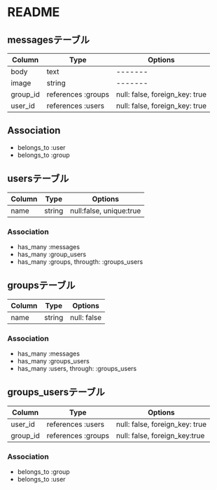# README

## messagesテーブル
|Column|Type|Options|
|------|----|-------|
|body|text|-------|
|image|string|-------|
|group_id|references :groups|null: false, foreign_key: true|
|user_id|references :users|null: false, foreign_key: true|

## Association
- belongs_to :user
- belongs_to :group


## usersテーブル
|Column|Type|Options|
|------|----|-------|
|name|string|null:false, unique:true|

### Association
- has_many :messages
- has_many :group_users
- has_many :groups, througth: :groups_users



## groupsテーブル
|Column|Type|Options|
|------|----|-------|
|name|string|null: false|

### Association
- has_many :messages
- has_many :groups_users
- has_many :users, through: :groups_users


## groups_usersテーブル
|Column|Type|Options|
|------|----|-------|
|user_id|references :users|null: false, foreign_key: true |
|group_id|references :groups|null: false, foreign_key:true |

### Association
- belongs_to :group
- belongs_to :user
















